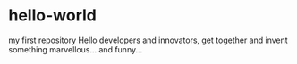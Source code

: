 # hello-world
my first repository
Hello developers and innovators, get together and invent something marvellous... and funny...
